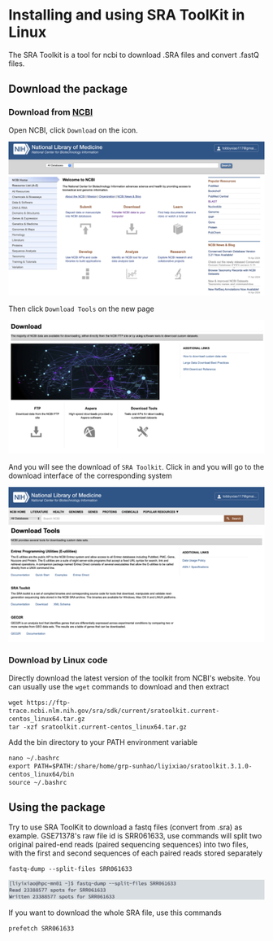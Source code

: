 # Installing and using SRA ToolKit in Linux

The SRA Toolkit is a tool for ncbi to download .SRA files and convert .fastQ files.

## Download the package

### Download from [NCBI](https://www.ncbi.nlm.nih.gov/)

Open NCBI, click `Download` on the icon.

![sample image](/NGS/SRA-ToolKit/pic/1.png)

Then click `Download Tools` on the new page

![sample image](/NGS/SRA-ToolKit/pic/2.png)

And you will see the download of `SRA Toolkit`. Click in and you will go to the download interface of the corresponding system

![sample image](/NGS/SRA-ToolKit/pic/3.png)

### Download by Linux code

Directly download the latest version of the toolkit from NCBI's website. You can usually use the `wget` commands to download and then extract

```
wget https://ftp-trace.ncbi.nlm.nih.gov/sra/sdk/current/sratoolkit.current-centos_linux64.tar.gz
tar -xzf sratoolkit.current-centos_linux64.tar.gz
```

Add the bin directory to your PATH environment variable

```
nano ~/.bashrc
export PATH=$PATH:/share/home/grp-sunhao/liyixiao/sratoolkit.3.1.0-centos_linux64/bin
source ~/.bashrc
```

## Using the package

Try to use SRA ToolKit to download a fastq files (convert from .sra) as example. 
GSE71378's raw file id is SRR061633, use commands will split two original paired-end reads (paired sequencing sequences) into two files, with the first and second sequences of each paired reads stored separately

```
fastq-dump --split-files SRR061633
```
![sample image](/NGS/SRA-ToolKit/pic/4.png)

If you want to download the whole SRA file, use this commands

```
prefetch SRR061633
```
